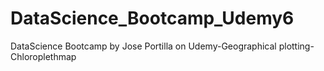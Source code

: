 # DataScience_Bootcamp_Udemy6
DataScience Bootcamp by Jose Portilla on Udemy-Geographical plotting-Chloroplethmap
